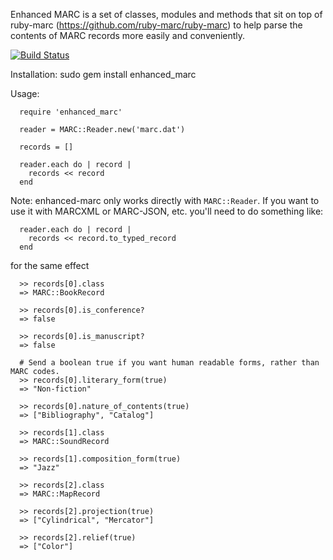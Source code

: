 Enhanced MARC is a set of classes, modules and methods that sit on top of ruby-marc (https://github.com/ruby-marc/ruby-marc) to help parse the contents of MARC records more easily and conveniently.

[![Build Status](https://travis-ci.org/rsinger/enhanced-marc.svg?branch=master)](https://travis-ci.org/rsinger/enhanced-marc)

Installation:
  sudo gem install enhanced_marc

Usage:
```
  require 'enhanced_marc'

  reader = MARC::Reader.new('marc.dat')

  records = []

  reader.each do | record |
    records << record
  end
```
Note: enhanced-marc only works directly with `MARC::Reader`.  If you want to use it with MARCXML or MARC-JSON, etc.
you'll need to do something like:
```
  reader.each do | record |
    records << record.to_typed_record
  end
```
for the same effect
```
  >> records[0].class
  => MARC::BookRecord

  >> records[0].is_conference?
  => false

  >> records[0].is_manuscript?
  => false

  # Send a boolean true if you want human readable forms, rather than MARC codes.
  >> records[0].literary_form(true)
  => "Non-fiction"

  >> records[0].nature_of_contents(true)
  => ["Bibliography", "Catalog"]

  >> records[1].class
  => MARC::SoundRecord

  >> records[1].composition_form(true)
  => "Jazz"

  >> records[2].class
  => MARC::MapRecord

  >> records[2].projection(true)
  => ["Cylindrical", "Mercator"]

  >> records[2].relief(true)
  => ["Color"]
```
